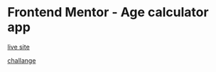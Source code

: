 # Frontend Mentor - Age calculator app

[live site](https://noob-web-dev.github.io/fem-age-calculator-app/)

[challange](https://www.frontendmentor.io/challenges/age-calculator-app-dF9DFFpj-Q)

